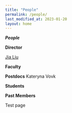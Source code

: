 ```yaml
---
title: "People"
permalink: /people/
last_modified_at: 2023-01-20
layout: home
---
```


***People***

**Director**

[Jia Liu](https://liuxx479.github.io/)

**Faculty**

**Postdocs**
Kateryna Vovk

**Students**

**Past Members**



Test page

